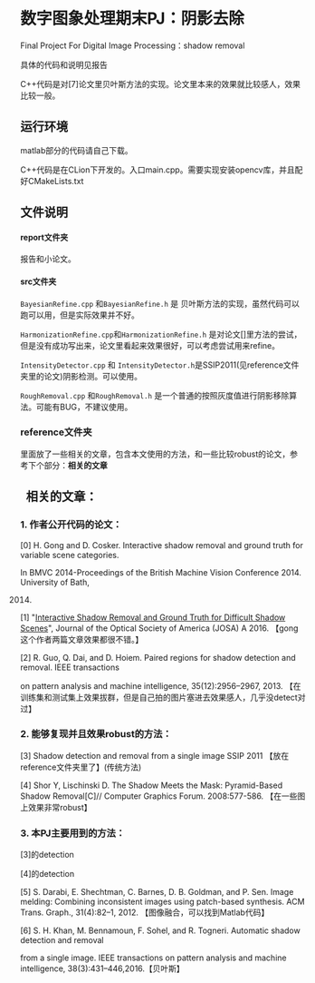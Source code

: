 # 数字图象处理期末PJ：阴影去除



Final Project For Digital Image Processing：shadow removal

具体的代码和说明见报告

C++代码是对[7]论文里贝叶斯方法的实现。论文里本来的效果就比较感人，效果比较一般。



## 运行环境

matlab部分的代码请自己下载。

C++代码是在CLion下开发的。入口main.cpp。需要实现安装opencv库，并且配好CMakeLists.txt



## 文件说明

#### report文件夹

报告和小论文。

#### src文件夹

``BayesianRefine.cpp`` 和``BayesianRefine.h`` 是 贝叶斯方法的实现，虽然代码可以跑可以用，但是实际效果并不好。

``HarmonizationRefine.cpp``和``HarmonizationRefine.h`` 是对论文[]里方法的尝试，但是没有成功写出来，论文里看起来效果很好，可以考虑尝试用来refine。

``IntensityDetector.cpp`` 和 ``IntensityDetector.h``是SSIP2011(见reference文件夹里的论文)阴影检测。可以使用。

``RoughRemoval.cpp`` 和``RoughRemoval.h`` 是一个普通的按照灰度值进行阴影移除算法。可能有BUG，不建议使用。

### reference文件夹

里面放了一些相关的文章，包含本文使用的方法，和一些比较robust的论文，参考下个部分：**相关的文章**



##   相关的文章：

### 1. 作者公开代码的论文：

[0] H. Gong and D. Cosker. Interactive shadow removal and ground truth for variable scene categories.

In BMVC 2014-Proceedings of the British Machine Vision Conference 2014. University of Bath,

2014.

[1] "[Interactive Shadow Removal and Ground Truth for Difficult Shadow Scenes](http://arxiv.org/abs/1608.00762)", Journal of the Optical Society of America (JOSA) A 2016. 【gong这个作者两篇文章效果都很不错。】

[2] R. Guo, Q. Dai, and D. Hoiem. Paired regions for shadow detection and removal. IEEE transactions

on pattern analysis and machine intelligence, 35(12):2956–2967, 2013. 【在训练集和测试集上效果拔群，但是自己拍的图片塞进去效果感人，几乎没detect对过】

### 2. 能够复现并且效果robust的方法：

[3]  Shadow detection and removal from a single image  SSIP 2011 【放在reference文件夹里了】(传统方法)

[4] Shor Y, Lischinski D. The Shadow Meets the Mask: Pyramid-Based Shadow Removal[C]// Computer Graphics Forum. 2008:577-586. 【在一些图上效果非常robust】

### 3. 本PJ主要用到的方法：

[3]的detection

[4]的detection 

[5] S. Darabi, E. Shechtman, C. Barnes, D. B. Goldman, and P. Sen. Image melding: Combining inconsistent images using patch-based synthesis. ACM Trans. Graph., 31(4):82–1, 2012. 【图像融合，可以找到Matlab代码】

[6] S. H. Khan, M. Bennamoun, F. Sohel, and R. Togneri. Automatic shadow detection and removal

from a single image. IEEE transactions on pattern analysis and machine intelligence, 38(3):431–446,2016.【贝叶斯】







